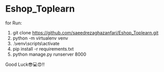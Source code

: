 # Eshop_Toplearn

for Run:
1. git clone https://github.com/saeedrezaghazanfari/Eshop_Toplearn.git
2. python -m virtualenv venv 
3. .\venv\scripts\activate
4. pip install -r requirements.txt
5. python manage.py runserver 8000

Good Luck😎💻😍!!

